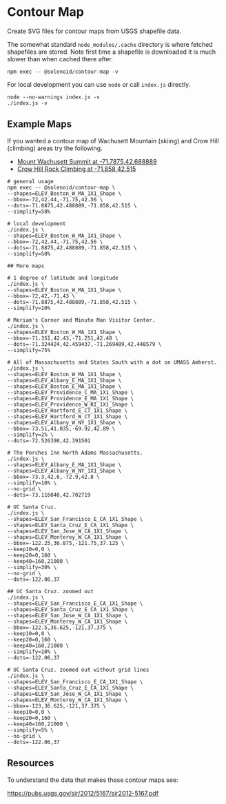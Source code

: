 # Contour Map

Create SVG files for contour maps from USGS shapefile data.

The somewhat standard `node_modules/.cache` directory is where fetched shapefiles are stored. Note first time a shapefile is downloaded it is much slower than when cached there after.

```
npm exec -- @solenoid/contour-map -v
```

For local development you can use `node` or call `index.js` directly.

```
node --no-warnings index.js -v
./index.js -v
```

## Example Maps

If you wanted a contour map of Wachusett Mountain (skiing) and Crow Hill (climbing) areas try the following.

- [Mount Wachusett Summit at -71.7875,42.688889](https://en.wikipedia.org/wiki/Mount_Wachusett)
- [Crow Hill Rock Climbing at -71.858,42.515](https://www.mountainproject.com/area/105905492/crow-hill)

```
# general usage
npm exec -- @solenoid/contour-map \
--shapes=ELEV_Boston_W_MA_1X1_Shape \
--bbox=-72,42.44,-71.75,42.56 \
--dots=-71.8875,42.488889,-71.858,42.515 \
--simplify=50%

# local development
./index.js \
--shapes=ELEV_Boston_W_MA_1X1_Shape \
--bbox=-72,42.44,-71.75,42.56 \
--dots=-71.8875,42.488889,-71.858,42.515 \
--simplify=50%

## More maps

# 1 degree of latitude and longitude
./index.js \
--shapes=ELEV_Boston_W_MA_1X1_Shape \
--bbox=-72,42,-71,43 \
--dots=-71.8875,42.488889,-71.858,42.515 \
--simplify=10%

# Meriam's Corner and Minute Man Visitor Center.
./index.js \
--shapes=ELEV_Boston_W_MA_1X1_Shape \
--bbox=-71.351,42.43,-71.251,42.48 \
--dots=-71.324424,42.459437,-71.269489,42.448579 \
--simplify=75%

# All of Massachusetts and States South with a dot on UMASS Amherst.
./index.js \
--shapes=ELEV_Boston_W_MA_1X1_Shape \
--shapes=ELEV_Albany_E_MA_1X1_Shape \
--shapes=ELEV_Boston_E_MA_1X1_Shape \
--shapes=ELEV_Providence_C_MA_1X1_Shape \
--shapes=ELEV_Providence_E_MA_1X1_Shape \
--shapes=ELEV_Providence_W_RI_1X1_Shape \
--shapes=ELEV_Hartford_E_CT_1X1_Shape \
--shapes=ELEV_Hartford_W_CT_1X1_Shape \
--shapes=ELEV_Albany_W_NY_1X1_Shape \
--bbox=-73.51,41.035,-69.92,42.89 \
--simplify=2% \
--dots=-72.526390,42.391501

# The Porches Inn North Adams Massachusetts.
./index.js \
--shapes=ELEV_Albany_E_MA_1X1_Shape \
--shapes=ELEV_Albany_W_NY_1X1_Shape \
--bbox=-73.3,42.6,-72.9,42.8 \
--simplify=10% \
--no-grid \
--dots=-73.116040,42.702719

# UC Santa Cruz.
./index.js \
--shapes=ELEV_San_Francisco_E_CA_1X1_Shape \
--shapes=ELEV_Santa_Cruz_E_CA_1X1_Shape \
--shapes=ELEV_San_Jose_W_CA_1X1_Shape \
--shapes=ELEV_Monterey_W_CA_1X1_Shape \
--bbox=-122.25,36.875,-121.75,37.125 \
--keep10=0,0 \
--keep20=0,160 \
--keep40=160,21000 \
--simplify=30% \
--no-grid \
--dots=-122.06,37

## UC Santa Cruz. zoomed out
./index.js \
--shapes=ELEV_San_Francisco_E_CA_1X1_Shape \
--shapes=ELEV_Santa_Cruz_E_CA_1X1_Shape \
--shapes=ELEV_San_Jose_W_CA_1X1_Shape \
--shapes=ELEV_Monterey_W_CA_1X1_Shape \
--bbox=-122.5,36.625,-121,37.375 \
--keep10=0,0 \
--keep20=0,160 \
--keep40=160,21000 \
--simplify=10% \
--dots=-122.06,37

# UC Santa Cruz. zoomed out without grid lines
./index.js \
--shapes=ELEV_San_Francisco_E_CA_1X1_Shape \
--shapes=ELEV_Santa_Cruz_E_CA_1X1_Shape \
--shapes=ELEV_San_Jose_W_CA_1X1_Shape \
--shapes=ELEV_Monterey_W_CA_1X1_Shape \
--bbox=-123,36.625,-121,37.375 \
--keep10=0,0 \
--keep20=0,160 \
--keep40=160,21000 \
--simplify=5% \
--no-grid \
--dots=-122.06,37
```

## Resources

To understand the data that makes these contour maps see:

https://pubs.usgs.gov/sir/2012/5167/sir2012-5167.pdf
